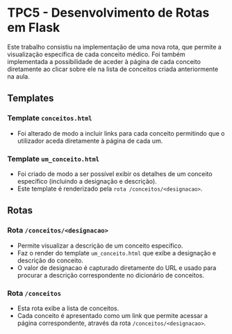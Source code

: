 
# TPC5 - Desenvolvimento de Rotas em Flask

Este trabalho consistiu na implementação de uma nova rota, que permite a visualização específica de cada conceito médico. Foi também implementada a possibilidade de aceder à página de cada conceito diretamente ao clicar sobre ele na lista de conceitos criada anteriormente na aula.

## Templates

### Template `conceitos.html`
- Foi alterado de modo a incluir links para cada conceito permitindo que o utilizador aceda diretamente à página de cada um.

### Template `um_conceito.html`
- Foi criado de modo a ser possível exibir os detalhes de um conceito específico (incluindo a designação e descrição).
- Este template é renderizado pela `rota /conceitos/<designacao>`.


## Rotas
###  Rota `/conceitos/<designacao>`

- Permite visualizar a descrição de um conceito específico.
- Faz o render do template `um_conceito.html` que exibe a designação e descrição do conceito.
- O valor de designacao é capturado diretamente do URL e usado para procurar a descrição correspondente no dicionário de conceitos.

### Rota `/conceitos`
   - Esta rota exibe a lista de conceitos.
   - Cada conceito é apresentado como um link que permite acessar a página correspondente, através da rota `/conceitos/<designacao>`.

